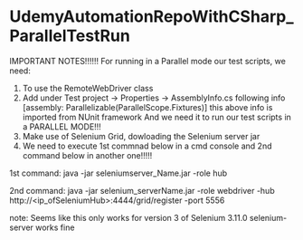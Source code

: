 # UdemyAutomationRepoWithCSharp_ParallelTestRun

IMPORTANT NOTES!!!!!!
For running in a Parallel mode our test scripts, we need:
1. To use the RemoteWebDriver class
2. Add under Test project -> Properties -> AssemblyInfo.cs following info
	[assembly: Parallelizable(ParallelScope.Fixtures)]
	this above info is imported from NUnit framework
	And we need it to run our test scripts in a PARALLEL MODE!!!
2. Make use of Selenium Grid, dowloading the Selenium server jar
3. We need to execute 1st commnad below in a cmd console and 2nd command below in another one!!!!!

1st command:
java -jar seleniumserver_Name.jar -role hub

2nd command:
java -jar selenium_serverName.jar -role webdriver -hub http://<ip_ofSeleniumHub>:4444/grid/register -port 5556

note: Seems like this only works for version 3 of Selenium 3.11.0 selenium-server works fine
